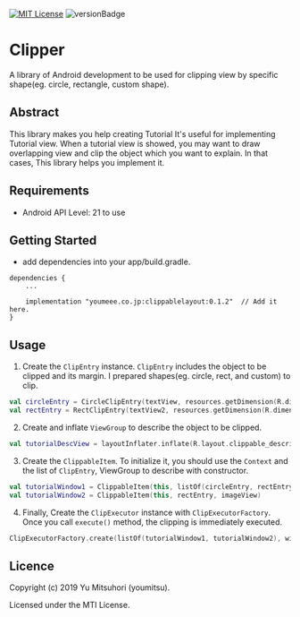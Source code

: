 [![MIT License](http://img.shields.io/badge/license-MIT-blue.svg?style=flat)](LICENSE)
![versionBadge](https://img.shields.io/badge/version-0.3.2-green.svg)

# Clipper


A library of Android development to be used for clipping view by specific shape(eg. circle, rectangle, custom shape).


## Abstract


This library makes you help creating Tutorial
It's useful for implementing Tutorial view.
When a tutorial view is showed, you may want to draw overlapping view and clip the object which you want to explain.
In that cases, This library helps you implement it.


## Requirements


- Android API Level: 21 to use

## Getting Started


- add dependencies into your app/build.gradle.

```
dependencies {
    ...
    
    implementation "youmeee.co.jp:clippablelayout:0.1.2"  // Add it here.
}
```


## Usage


1. Create the `ClipEntry` instance. `ClipEntry` includes the object to be clipped and its margin. I prepared shapes(eg. circle, rect, and custom) to clip.

```kotlin
val circleEntry = CircleClipEntry(textView, resources.getDimension(R.dimen.circle_clip_margin))
val rectEntry = RectClipEntry(textView2, resources.getDimension(R.dimen.circle_clip_margin))
```

2. Create and inflate `ViewGroup` to describe the object to be clipped.

```kotlin
val tutorialDescView = layoutInflater.inflate(R.layout.clippable_description, null)
```

3. Create the `ClippableItem`. To initialize it, you should use the `Context` and the list of `ClipEntry`, ViewGroup to describe with constructor.

```kotlin
val tutorialWindow1 = ClippableItem(this, listOf(circleEntry, rectEntry))
val tutorialWindow2 = ClippableItem(this, rectEntry, imageView)
```

4. Finally, Create the `ClipExecutor` instance with `ClipExecutorFactory`. Once you call `execute()` method, the clipping is immediately executed.

```kotlin
ClipExecutorFactory.create(listOf(tutorialWindow1, tutorialWindow2), window, container).execute()
```

## Licence

Copyright (c) 2019 Yu Mitsuhori (youmitsu).

Licensed under the MTI License.
